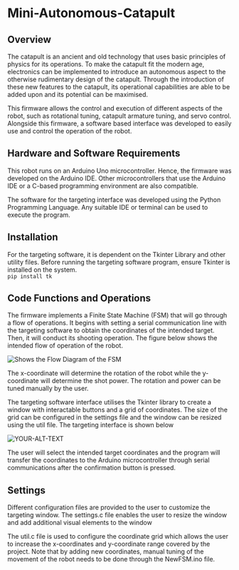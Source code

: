 # Mini-Autonomous-Catapult
## Overview
The catapult is an ancient and old technology that uses basic principles of physics for its operations. To make the catapult fit the modern age, electronics can be implemented to introduce an autonomous aspect to the otherwise rudimentary design of the catapult. Through the introduction of these new features to the catapult, its operational capabilities are able to be added upon and its potential can be maximised.

This firmware allows the control and execution of different aspects of the robot, such as rotational tuning, catapult armature tuning, and servo control. Alongside this firmware, a software based interface was developed to easily use and control the operation of the robot.

## Hardware and Software Requirements
This robot runs on an Arduino Uno microcontroller. Hence, the firmware was developed on the Arduino IDE. Other microcontrollers that use the Arduino IDE or a C-based programming environment are also compatible.

The software for the targeting interface was developed using the Python Programming Language. Any suitable IDE or terminal can be used to execute the program.

## Installation
For the targeting software, it is dependent on the Tkinter Library and other utility files.
Before running the targeting software program, ensure Tkinter is installed on the system.<br>
`pip install tk`

## Code Functions and Operations
The firmware implements a Finite State Machine (FSM) that will go through a flow of operations. It begins with setting a serial communication line with the targeting software to obtain the coordinates of the intended target. Then, it will conduct its shooting operation. The figure below shows the intended flow of operation of the robot.

<picture>
 <source media="(prefers-color-scheme: dark)" srcset="https://github.com/AmirMasri/Mini-Autonamous-Catapult/blob/main/Coordinate%20Selection%20(1).png">
 <source media="(prefers-color-scheme: light)" srcset="https://github.com/AmirMasri/Mini-Autonamous-Catapult/blob/main/Coordinate%20Selection%20(1).png">
 <img alt="Shows the Flow Diagram of the FSM" src="https://github.com/AmirMasri/Mini-Autonamous-Catapult/blob/main/Coordinate%20Selection%20(1).png">
</picture>

The x-coordinate will determine the rotation of the robot while the y-coordinate will determine the shot power. The rotation and power can be tuned manually by the user.

The targeting software interface utilises the Tkinter library to create a window with interactable buttons and a grid of coordinates. The size of the grid can be configured in the settings file and the window can be resized using the util file. The targeting interface is shown below

<picture>
 <source media="(prefers-color-scheme: dark)" srcset="https://github.com/AmirMasri/Mini-Autonamous-Catapult/blob/main/TargetingWindow.png">
 <source media="(prefers-color-scheme: light)" srcset="https://github.com/AmirMasri/Mini-Autonamous-Catapult/blob/main/TargetingWindow.png">
 <img alt="YOUR-ALT-TEXT" src="https://github.com/AmirMasri/Mini-Autonamous-Catapult/blob/main/TargetingWindow.png">
</picture>

The user will select the intended target coordinates and the program will transfer the coordinates to the Arduino microcontroller through serial communications after the confirmation button is pressed. 

## Settings
Different configuration files are provided to the user to customize the targeting window. The settings.c file enables the user to resize the window and add additional visual elements to the window

The util.c file is used to configure the coordinate grid which allows the user to increase the x-coordinates and y-coordinate range covered by the project. Note that by adding new coordinates, manual tuning of the movement of the robot needs to be done through the NewFSM.ino file.



